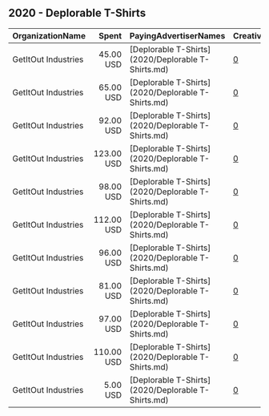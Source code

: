 ## 2020 - Deplorable T-Shirts 
|OrganizationName|Spent|PayingAdvertiserNames|CreativeUrls|Impressions|Genders|AgeBrackets|CountryCodes|BillingAddresses|CandidateBallotInformation|
|:---|---:|:---|:---|---:|:---|:---|:---|:---|:---|
|GetItOut Industries|45.00 USD|[Deplorable T-Shirts](2020/Deplorable T-Shirts.md)|[0](https://www.snap.com/political-ads/asset/644c84ae3e906f11c194d8323bdee8167fb384eb5d0b0054f6be160c9c97cc00?mediaType=jpeg)|11,378||15+|united states|US||
|GetItOut Industries|65.00 USD|[Deplorable T-Shirts](2020/Deplorable T-Shirts.md)|[0](https://www.snap.com/political-ads/asset/87e3251c05ec0d16bd7ae9b21371a814bfd50d350b8824af518cb762d94abad1?mediaType=jpeg)|23,274|||united states|US||
|GetItOut Industries|92.00 USD|[Deplorable T-Shirts](2020/Deplorable T-Shirts.md)|[0](https://www.snap.com/political-ads/asset/d8e29437b7b284b233ca979d583c439f86854e3b6c5c0eef8ea37f8a462a76f6?mediaType=jpeg)|16,780||18+|united states|US||
|GetItOut Industries|123.00 USD|[Deplorable T-Shirts](2020/Deplorable T-Shirts.md)|[0](https://www.snap.com/political-ads/asset/4fa0f443ffba9cbe58d6219c800a5717cf787889794167986a517381b03bc207?mediaType=jpeg)|121,623|FEMALE|16+|united states|US||
|GetItOut Industries|98.00 USD|[Deplorable T-Shirts](2020/Deplorable T-Shirts.md)|[0](https://www.snap.com/political-ads/asset/fd409a2b1d6a218c87bfc8438ac185180505bb42515668a2dfc028e0787e937b?mediaType=jpeg)|89,668||16+|united states|US||
|GetItOut Industries|112.00 USD|[Deplorable T-Shirts](2020/Deplorable T-Shirts.md)|[0](https://www.snap.com/political-ads/asset/0f39bdd59cd922c6d7a1abedeba4762f5f46cee0fd4987bde943f902fbc8406e?mediaType=jpeg)|82,781|FEMALE|16+|united states|US||
|GetItOut Industries|96.00 USD|[Deplorable T-Shirts](2020/Deplorable T-Shirts.md)|[0](https://www.snap.com/political-ads/asset/0224c9ca510c15bf7b2cf73eafc595a5cb908a95530c4a878735c5ff859a7de1?mediaType=jpeg)|95,341|||united states|US||
|GetItOut Industries|81.00 USD|[Deplorable T-Shirts](2020/Deplorable T-Shirts.md)|[0](https://www.snap.com/political-ads/asset/df510e8a0350accc286983764c5bbb96002d45f4358af7a2c18b8615d85c3382?mediaType=jpeg)|85,609|FEMALE||united states|US||
|GetItOut Industries|97.00 USD|[Deplorable T-Shirts](2020/Deplorable T-Shirts.md)|[0](https://www.snap.com/political-ads/asset/244c8e3de35ec3891193fb9e060b9f7b18ad432483a8bacbf7c0ab77d32a8ca0?mediaType=jpeg)|101,326|||united states|US||
|GetItOut Industries|110.00 USD|[Deplorable T-Shirts](2020/Deplorable T-Shirts.md)|[0](https://www.snap.com/political-ads/asset/0cfe210476aac226da43bb5b405c6953a148f9009383b97f6c0749ccb023735a?mediaType=jpeg)|28,685||35+|united states|US||
|GetItOut Industries|5.00 USD|[Deplorable T-Shirts](2020/Deplorable T-Shirts.md)|[0](https://www.snap.com/political-ads/asset/711215deb74042f325fb48f1c1e67fe5f30cd602264c1a431abf6eb6b301ff7b?mediaType=jpeg)|2,995|MALE|18+|united states|US||
